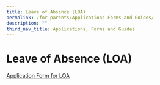```yaml
---
title: Leave of Absence (LOA)
permalink: /for-parents/Applications-Forms-and-Guides/
description: ""
third_nav_title: Applications, Forms and Guides
---
```


**Leave of Absence (LOA)**
==========================

[Application Form for LOA](https://form.gov.sg/60c14e655259b6001101c41f)
